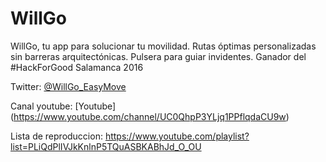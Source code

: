 # WillGo
WillGo, tu app para solucionar tu movilidad. Rutas óptimas personalizadas sin barreras arquitectónicas. Pulsera para guiar invidentes. Ganador del #HackForGood Salamanca 2016


Twitter: [@WillGo_EasyMove](https://twitter.com/WillGo_EasyMove)

Canal youtube: [Youtube] (https://www.youtube.com/channel/UC0QhpP3YLjq1PPflqdaCU9w)

Lista de reproduccion:
https://www.youtube.com/playlist?list=PLiQdPlIVJkKnlnP5TQuASBKABhJd_O_OU

